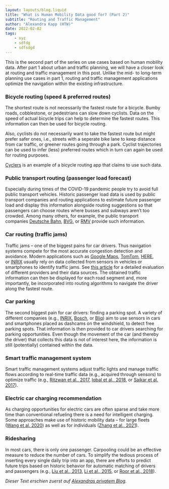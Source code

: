 ```yaml
---
layout: layouts/blog.liquid
title: "What is Human Mobility Data good for? (Part 2)"
subtitle: "Routing and Traffic Management"
author: "Alexandra Kapp (HTW)"
date: 2022-02-02
tags: 
    - xyz
    - sdfdg
    - sdfsdgd
---
```


This is the second part of the series on use cases based on human mobility data. After part 1 about urban and traffic planning, we will have a closer look at routing and traffic management in this post. Unlike the mid- to long-term planning use cases in part 1, routing and traffic management applications optimize the navigation within the existing infrastructure.

### Bicycle routing (speed & preferred routes)

The shortest route is not necessarily the fastest route for a bicycle. Bumby roads, cobblestone, or pedestrians can slow down cyclists. Data on the speed of actual bicycle trips can help to determine the fastest routes. This information can then be used for bicycle routing.

Also, cyclists do not necessarily want to take the fastest route but might prefer safer ones, i.e., streets with a seperate bike lane to keep distance from car traffic, or greener routes going through a park. Cyclist trajectories can be used to infer (less) preferred routes which in turn can again be used for routing purposes.

[Cyclers](https://cyclers.tech/) is an example of a bicycle routing app that claims to use such data.

### Public transport routing (passenger load forecast)

Especially during times of the COVID-19 pandemic people try to avoid full public transport vehicles. Historic passenger load data is used by public transport companies and routing applications to estimate future passenger load and display this information alongside routing suggestions so that passengers can choose routes where busses and subways aren’t too crowded. Among many others, for example, the public transport companies [Deutsche Bahn](https://www.bahn.de/service/buchung/auslastungsinformation), [BVG](https://go.bvg.de/auslastungsanzeige), or [RMV](https://www.rmv.de/c/de/informationen-zum-rmv/der-rmv/rmv-aktuell/auslastungsprognose) provide such information.

### Car routing (traffic jams)

Traffic jams – one of the biggest pains for car drivers. Thus navigation systems compete for the most accurate congestion detection and avoidance. Modern applications such as [Google Maps](https://support.google.com/maps/answer/3092439?hl=en&co=GENIE.Platform%3DiOS#zippy=%2Ctraffic), [TomTom](https://www.tomtom.com/de_de/navigation/), [HERE](https://developer.here.com/documentation/traffic/dev_guide/topics/what-is.html), or [INRIX](https://inrix.com/press-releases/inrix-launches-xd-traffic/) usually rely on data collected from sensors in vehicles or smartphones to identify traffic jams. See [this article](https://www.pcwelt.de/ratgeber/Stau-Warnung-Google-Maps-Tomtom-Verkehrslage-Echtzeitverkehrsinformationen-373385.html) for a detailed evaluation of different providers and their data sources. The obtained traffic information can then be displayed for each road segment and, more importantly, be incorporated into routing algorithms to navigate the driver along the fastest route.

### Car parking

The second biggest pain for car drivers: finding a parking spot. A variety of different companies (e.g., [INRIX](https://inrix.com/blog/ultrasonic-sensor-parking-availability-technology/), [Bosch](https://www.bosch.com/stories/artificial-intelligence-community-based-parking/), or [Bliq](https://medium.com/bliq/denso-and-bliq-team-up-to-shape-the-future-of-city-parking-f214e25fd367)) aim to use sensors in cars and smartphones placed as dashcams on the windshield, to detect free parking spots. That information is then provided to car drivers searching for parking opportunities. Even though the movement of the car (and thereby the driver) that collects this data is not of interest here, the information is still (potentially) contained within the data.

### Smart traffic management system

Smart traffic management systems adjust traffic lights and manage traffic flows according to real-time traffic data (e.g., acquired through sensors) to optimize traffic (e.g., [Ritzwan et al., 2017](https://ieeexplore.ieee.org/abstract/document/7873660), [Iqbal et al., 2018](https://ieeexplore.ieee.org/abstract/document/8323770), or [Saikar et al. 2017](https://ieeexplore.ieee.org/abstract/document/7977008)).

### Electric car charging recommendation

As charging opportunities for electric cars are often sparse and take more time than conventional refueling there is a need for intelligent charging. Some approaches make use of historic mobility data – for large fleets ([Wang et al. 2020](https://dl.acm.org/doi/pdf/10.1145/3381003)) as well as for individuals ([Zhang et al., 2021](https://arxiv.org/pdf/2102.07359.pdf)).

### Ridesharing

In most cars, there is only one passenger. Carpooling could be an effective measure to reduce the number of cars. To simplify the tedious process of inserting every single daily trip into an app, there are efforts to predict future trips based on historic behavior for automatic matching of drivers and passengers (e.g., [Liu et al., 2013](https://journals.sagepub.com/doi/full/10.1155/2013/615282), [Li et al., 2015](https://ieeexplore.ieee.org/document/7355390), or [Roor et al., 2018](https://hal.archives-ouvertes.fr/hal-01693691/document)).

_Dieser Text erschien zuerst auf [Alexandras privatem Blog](https://alexandrakapp.blog/)._
